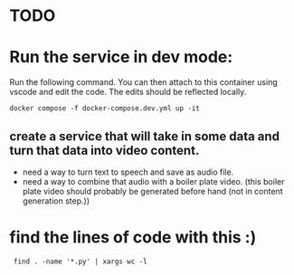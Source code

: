 # TODO

# Run the service in dev mode:
Run the following command. You can then attach to this container using vscode and edit the code. The edits should be reflected locally.
```
docker compose -f docker-compose.dev.yml up -it
```

## create a service that will take in some data and turn that data into video content.

- need a way to turn text to speech and save as audio file.
- need a way to combine that audio with a boiler plate video. (this boiler plate video should probably be generated before hand (not in content generation step.))

# find the lines of code with this :) 
```
 find . -name '*.py' | xargs wc -l
```